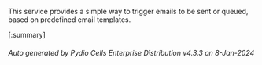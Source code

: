 






This service provides a simple way to trigger emails to be sent or queued, based on predefined email templates.

[:summary]

###### Auto generated by Pydio Cells Enterprise Distribution v4.3.3 on 8-Jan-2024
